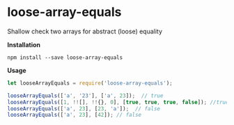 # loose-array-equals

Shallow check two arrays for abstract (loose) equality

**Installation**

```
npm install --save loose-array-equals
```


**Usage**

```javascript
let looseArrayEquals = require('loose-array-equals');

looseArrayEquals(['a', '23'], ['a', 23]);  // true
looseArrayEquals([1, !![], !!{}, 0], [true, true, true, false]); //true
looseArrayEquals(['a', 23], [23, 'a']);  // false
looseArrayEquals(['a', 23], [42]); // false
```
